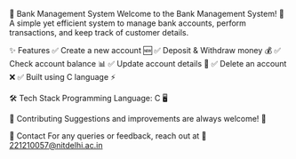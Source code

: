 🏦 Bank Management System
Welcome to the Bank Management System! 🚀 A simple yet efficient system to manage bank accounts, perform transactions, and keep track of customer details.

✨ Features
✅ Create a new account 🆕
✅ Deposit & Withdraw money 💰
✅ Check account balance 📊
✅ Update account details 📝
✅ Delete an account ❌
✅ Built using C language ⚡

🛠️ Tech Stack
Programming Language: C 🖥️


🤝 Contributing
Suggestions and improvements are always welcome! 🎉

📩 Contact
For any queries or feedback, reach out at 📧 221210057@nitdelhi.ac.in

